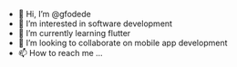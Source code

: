 - 👋 Hi, I’m @gfodede
- 👀 I’m interested in software development
- 🌱 I’m currently learning flutter
- 💞️ I’m looking to collaborate on mobile app development
- 📫 How to reach me ...

<!---
gfodede/gfodede is a ✨ special ✨ repository because its `README.md` (this file) appears on your GitHub profile.
You can click the Preview link to take a look at your changes.
--->
